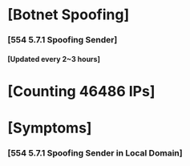 # [Botnet Spoofing]
### [554 5.7.1 Spoofing Sender]
#### [Updated every 2~3 hours]

# [Counting 46486 IPs]

# [Symptoms] 
###   [554 5.7.1 Spoofing Sender in Local Domain]

